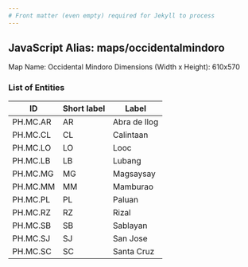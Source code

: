 ```yaml
---
# Front matter (even empty) required for Jekyll to process
---
```


## JavaScript Alias: maps/occidentalmindoro

Map Name: Occidental Mindoro
Dimensions (Width x Height): 610x570





### List of Entities

ID | Short label | Label
---|---|---|
PH.MC.AR | AR | Abra de Ilog
PH.MC.CL | CL | Calintaan
PH.MC.LO | LO | Looc
PH.MC.LB | LB | Lubang
PH.MC.MG | MG | Magsaysay
PH.MC.MM | MM | Mamburao
PH.MC.PL | PL | Paluan
PH.MC.RZ | RZ | Rizal
PH.MC.SB | SB | Sablayan
PH.MC.SJ | SJ | San Jose
PH.MC.SC | SC | Santa Cruz